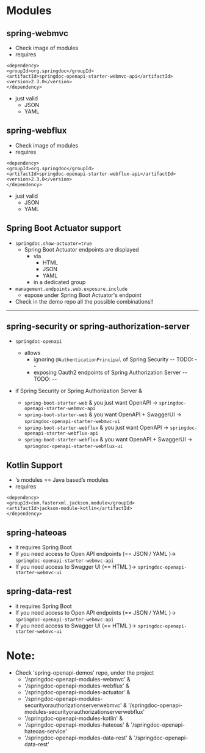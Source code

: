 # Modules

## spring-webmvc
* Check image of modules
* requires 
```
<dependency>
<groupId>org.springdoc</groupId>
<artifactId>springdoc-openapi-starter-webmvc-api</artifactId>
<version>2.3.0</version>
</dependency>
```
* just valid
  * JSON
  * YAML

## spring-webflux
* Check image of modules
* requires 
```
<dependency>
<groupId>org.springdoc</groupId>
<artifactId>springdoc-openapi-starter-webflux-api</artifactId>
<version>2.3.0</version>
</dependency>
```
* just valid
  * JSON
  * YAML

## Spring Boot Actuator support
* `springdoc.show-actuator=true`
  * Spring Boot Actuator endpoints are displayed
    * via
      * HTML
      * JSON
      * YAML
    * in a dedicated group
* `management.endpoints.web.exposure.include`
  * expose under Spring Boot Actuator's endpoint
* Check in the demo repo all the possible combinations!!

---

## spring-security or spring-authorization-server
* `springdoc-openapi`
  * allows
    * ignoring `@AuthenticationPrincipal` of Spring Security      -- TODO: --
    * exposing Oauth2 endpoints of Spring Authorization Server    -- TODO: --

* if Spring Security or Spring Authorization Server &
  * `spring-boot-starter-web` & you just want OpenAPI → `springdoc-openapi-starter-webmvc-api`
  * `spring-boot-starter-web` & you want OpenAPI + SwaggerUI → `springdoc-openapi-starter-webmvc-ui`
  * `spring-boot-starter-webflux` & you just want OpenAPI → `springdoc-openapi-starter-webflux-api`
  * `spring-boot-starter-webflux` & you want OpenAPI + SwaggerUI → `springdoc-openapi-starter-webflux-ui`

## Kotlin Support
* ‘s modules ==  Java based’s modules
* requires 
```
<dependency>
<groupId>com.fasterxml.jackson.module</groupId>
<artifactId>jackson-module-kotlin</artifactId>
</dependency>
```

## spring-hateoas
* it requires Spring Boot
* If you need access to Open API endpoints (== JSON / YAML )→ `springdoc-openapi-starter-webmvc-api`
* If you need access to Swagger UI (== HTML )→ `springdoc-openapi-starter-webmvc-ui`

## spring-data-rest
* it requires Spring Boot
* If you need access to Open API endpoints (== JSON / YAML )→ `springdoc-openapi-starter-webmvc-api`
* If you need access to Swagger UI (== HTML )→ `springdoc-openapi-starter-webmvc-ui`

# Note:
* Check 'spring-openapi-demos' repo, under the project 
  * '/springdoc-openapi-modules-webmvc' &
  * '/springdoc-openapi-modules-webflux' &
  * '/springdoc-openapi-modules-actuator' &
  * '/springdoc-openapi-modules-securityorauthorizationserverwebmvc' & '/springdoc-openapi-modules-securityorauthorizationserverwebflux'
  * '/springdoc-openapi-modules-kotlin' &
  * '/springdoc-openapi-modules-hateoas' & '/springdoc-openapi-hateoas-service'
  * '/springdoc-openapi-modules-data-rest' & '/springdoc-openapi-data-rest'